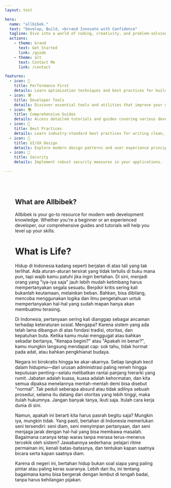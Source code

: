 ```yaml
---
layout: test

hero:
  name: "allbibek."
  text: "Develop, Build, <br>and Innovate with Confidence"
  tagline: Dive into a world of coding, creativity, and problem-solving, shared from my journey to yours. Together, let's explore programming, design, and personal growth as we build and innovate.
  actions:
    - theme: brand
      text: Get Started
      link: /guide
    - theme: alt
      text: Contact Me
      link: /contact

features:
  - icon: 🚀
    title: Performance First
    details: Learn optimization techniques and best practices for building high-performance applications.
  - icon: 🛠️
    title: Developer Tools
    details: Discover essential tools and utilities that improve your development workflow.
  - icon: 📚
    title: Comprehensive Guides
    details: Access detailed tutorials and guides covering various development topics.
  - icon: 🔧
    title: Best Practices
    details: Learn industry-standard best practices for writing clean, maintainable code.
  - icon: 🎨
    title: UI/UX Design
    details: Explore modern design patterns and user experience principles.
  - icon: 🔐
    title: Security
    details: Implement robust security measures in your applications.

---
```


<div class="vp-doc" style="padding: 2rem;">

## <span class="title">What are Allbibek?</span>

Allbibek is your go-to resource for modern web development knowledge. Whether you're a beginner or an experienced developer, our comprehensive guides and tutorials will help you level up your skills.


# What is Life?  

<PinterestIframe pinUrl="https://www.pinterest.com/pin/34832597112243536/" pinSize="small" />  

Hidup di Indonesia kadang seperti berjalan di atas tali yang tak terlihat. Ada aturan-aturan tersirat yang tidak tertulis di buku mana pun, tapi wajib kamu patuhi jika ingin bertahan. Di sini, menjadi orang yang "iya-iya saja" jauh lebih mudah ketimbang harus mempertanyakan segala sesuatu. Berpikir kritis sering kali bukanlah keutamaan, melainkan beban. Bahkan, bisa dibilang, mencoba menggunakan logika dan ilmu pengetahuan untuk mempertanyakan hal-hal yang sudah mapan hanya akan membuatmu terasing.

Di Indonesia, pertanyaan sering kali dianggap sebagai ancaman terhadap keteraturan sosial. Mengapa? Karena sistem yang ada telah lama dibangun di atas fondasi tradisi, otoritas, dan kepatuhan buta. Ketika kamu mulai menggugat atau bahkan sekadar bertanya, "Kenapa begini?" atau "Apakah ini benar?", kamu mungkin langsung mendapat cap: sok tahu, tidak hormat pada adat, atau bahkan pengkhianat budaya. 

Negara ini birokratis hingga ke akar-akarnya. Setiap langkah kecil dalam hidupmu—dari urusan administrasi paling remeh hingga keputusan penting—selalu melibatkan rantai panjang hierarki yang rumit. Jabatan adalah kuasa, kuasa adalah kehormatan, dan kita semua dipaksa menelannya mentah-mentah demi bisa disebut "normal". Tak peduli seberapa absurd atau tidak adilnya sebuah prosedur, selama itu datang dari otoritas yang lebih tinggi, maka itulah hukumnya. Jangan banyak tanya, ikuti saja. Itulah cara kerja dunia di sini.

Namun, apakah ini berarti kita harus pasrah begitu saja? Mungkin iya, mungkin tidak. Yang pasti, bertahan di Indonesia memerlukan seni tersendiri: seni diam, seni menyimpan pertanyaan, dan seni menjaga jarak dengan hal-hal yang bisa membawa masalah. Bagaimana caranya tetap waras tanpa merasa terus-menerus tercekik oleh sistem? Jawabannya sederhana: pelajari ritme permainan ini, kenali batas-batasnya, dan tentukan kapan saatnya bicara serta kapan saatnya diam.

Karena di negeri ini, bertahan hidup bukan soal siapa yang paling pintar atau paling keras suaranya. Lebih dari itu, ini tentang bagaimana kamu bisa bergerak dengan lembut di tengah badai, tanpa harus kehilangan pijakan.
